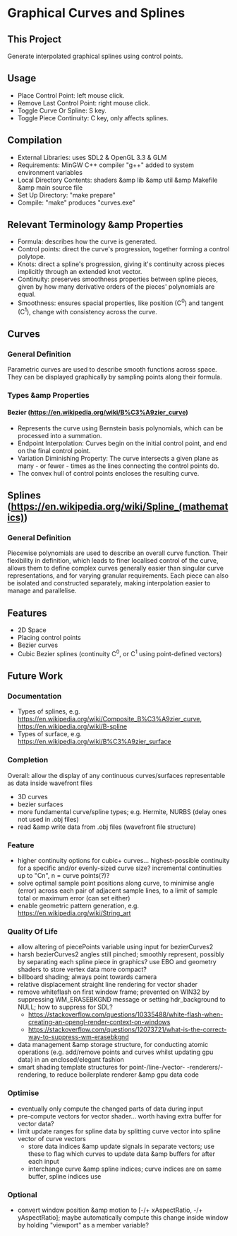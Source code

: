 # Graphical Curves and Splines

## This Project
Generate interpolated graphical splines using control points.

## Usage
- Place Control Point: left mouse click.
- Remove Last Control Point: right mouse click.
- Toggle Curve Or Spline: S key.
- Toggle Piece Continuity: C key, only affects splines.

## Compilation
- External Libraries: uses SDL2 & OpenGL 3.3 & GLM
- Requirements: MinGW C++ compiler "g++" added to system environment variables
- Local Directory Contents: shaders &amp lib &amp util &amp Makefile &amp main source file
- Set Up Directory: "make prepare"
- Compile: "make" produces "curves.exe" 

## Relevant Terminology &amp Properties
- Formula: describes how the curve is generated.
- Control points: direct the curve's progression, together forming a control polytope.
- Knots: direct a spline's progression, giving it's continuity across pieces implicitly through an extended knot vector.
- Continuity: preserves smoothness properties between spline pieces, given by how many derivative orders of the pieces' polynomials are equal.
- Smoothness: ensures spacial properties, like position (C<sup>0</sup>) and tangent (C<sup>1</sup>), change with consistency across the curve.

## Curves

### General Definition
Parametric curves are used to describe smooth functions across space. They can be displayed graphically by sampling points along their formula.

### Types &amp Properties

#### Bezier (https://en.wikipedia.org/wiki/B%C3%A9zier_curve)
- Represents the curve using Bernstein basis polynomials, which can be processed into a summation.
- Endpoint Interpolation: Curves begin on the initial control point, and end on the final control point.
- Variation Diminishing Property: The curve intersects a given plane as many - or fewer - times as the lines connecting the control points do.
- The convex hull of control points encloses the resulting curve.

## Splines (https://en.wikipedia.org/wiki/Spline_(mathematics))

### General Definition
Piecewise polynomials are used to describe an overall curve function. Their flexibility in definition, which leads to finer localised control of the curve, allows them to define complex curves generally easier than singular curve representations, and for varying granular requirements. Each piece can also be isolated and constructed separately, making interpolation easier to manage and parallelise.

## Features
- 2D Space
- Placing control points
- Bezier curves
- Cubic Bezier splines (continuity C<sup>0</sup>, or C<sup>1</sup> using point-defined vectors)

## Future Work

### Documentation
- Types of splines, e.g. https://en.wikipedia.org/wiki/Composite_B%C3%A9zier_curve, https://en.wikipedia.org/wiki/B-spline
- Types of surface, e.g. https://en.wikipedia.org/wiki/B%C3%A9zier_surface

<!-- ### Logical &amp Debugging -->

### Completion
Overall: allow the display of any continuous curves/surfaces representable as data inside wavefront files
- 3D curves
- bezier surfaces
- more fundamental curve/spline types; e.g. Hermite, NURBS (delay ones not used in .obj files)
- read &amp write data from .obj files (wavefront file structure)

### Feature
- higher continuity options for cubic+ curves... highest-possible continuity for a specific and/or evenly-sized curve size? incremental continuities up to "Cn", n = curve points(?)?
- solve optimal sample point positions along curve, to minimise angle (error) across each pair of adjacent sample lines, to a limit of sample total or maximum error (can set either)
- enable geometric pattern generation, e.g. https://en.wikipedia.org/wiki/String_art

### Quality Of Life
- allow altering of piecePoints variable using input for bezierCurves2
- harsh bezierCurves2 angles still pinched; smoothly represent, possibly by separating each spline piece in graphics? use EBO and geometry shaders to store vertex data more compact?
- billboard shading; always point towards camera
- relative displacement straight line rendering for vector shader
- remove whiteflash on first window frame; prevented on WIN32 by suppressing WM_ERASEBKGND message or setting hdr_background to NULL; how to suppress for SDL?
	- https://stackoverflow.com/questions/10335488/white-flash-when-creating-an-opengl-render-context-on-windows
	- https://stackoverflow.com/questions/12073721/what-is-the-correct-way-to-suppress-wm-erasebkgnd
- data management &amp storage structure, for conducting atomic operations (e.g. add/remove points and curves whilst updating gpu data) in an enclosed/elegant fashion
- smart shading template structures for point-/line-/vector- -renderers/-rendering, to reduce boilerplate renderer &amp gpu data code

### Optimise
- eventually only compute the changed parts of data during input
- pre-compute vectors for vector shader... worth having extra buffer for vector data?
- limit update ranges for spline data by splitting curve vector into spline vector of curve vectors
	- store data indices &amp update signals in separate vectors; use these to flag which curves to update data &amp buffers for after each input
	- interchange curve &amp spline indices; curve indices are on same buffer, spline indices use 

### Optional
- convert window position &amp motion to [-/+ xAspectRatio, -/+ yAspectRatio]; maybe automatically compute this change inside window by holding "viewport" as a member variable?